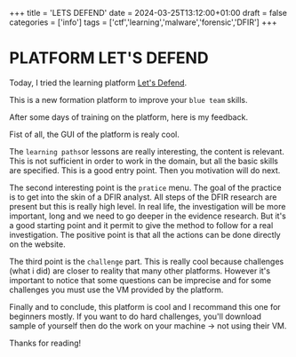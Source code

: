 +++
title = 'LETS DEFEND'
date = 2024-03-25T13:12:00+01:00
draft = false
categories = ['info']
tags = ['ctf','learning','malware','forensic','DFIR']
+++

# PLATFORM LET'S DEFEND

Today, I tried the learning platform [Let's Defend](https://www.letsdefend.io/).

This is a new formation platform to improve your `blue team` skills.

After some days of training on the platform, here is my feedback.

Fist of all, the GUI of the platform is realy cool. 

The `learning paths`or lessons are really interesting, the content is relevant.
This is not sufficient in order to work in the domain, but all the basic skills are specified. This is a good entry point. Then you motivation will do next.

The second interesting point is the `pratice` menu. The goal of the practice is to get into the skin of a DFIR analyst.
All steps of the DFIR research are present but this is really high level. In real life, the investigation will be more important, long and we need to go deeper in the evidence research. But it's a good starting point and it permit to give the method to follow for a real investigation.
The positive point is that all the actions can be done directly on the website.

The third point is the `challenge` part.
This is really cool because challenges (what i did) are closer to reality that many other platforms.
However it's important to notice that some questions can be imprecise and for some challenges you must use the VM provided by the platform.

Finally and to conclude, this platform is cool and I recommand this one for beginners mostly. If you want to do hard challenges, you'll download sample of yourself then do the work on your machine -> not using their VM.

Thanks for reading!
